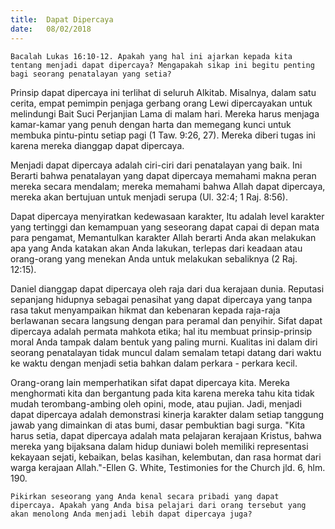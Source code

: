 ```yaml
---
title:  Dapat Dipercaya
date:   08/02/2018
---
```


`Bacalah Lukas 16:10-12. Apakah yang hal ini ajarkan kepada kita tentang menjadi dapat dipercaya? Mengapakah sikap ini begitu penting bagi seorang penatalayan yang setia?`

Prinsip dapat dipercaya ini terlihat di seluruh Alkitab. Misalnya, dalam satu cerita, empat pemimpin penjaga gerbang orang Lewi dipercayakan untuk melindungi Bait Suci Perjanjian Lama di malam hari. Mereka harus menjaga kamar-kamar yang penuh dengan harta dan memegang kunci untuk membuka pintu-pintu setiap pagi (1 Taw. 9:26, 27). Mereka diberi tugas ini karena mereka dianggap dapat dipercaya.

Menjadi dapat dipercaya adalah ciri-ciri dari penatalayan yang baik. Ini Berarti bahwa penatalayan yang dapat dipercaya memahami makna peran mereka secara mendalam; mereka memahami bahwa Allah dapat dipercaya, mereka akan bertujuan untuk menjadi serupa (Ul. 32:4; 1 Raj. 8:56).

Dapat dipercaya menyiratkan kedewasaan karakter, Itu adalah level karakter yang tertinggi dan kemampuan yang seseorang dapat capai di depan mata para pengamat, Memantulkan karakter Allah berarti Anda akan melakukan apa yang Anda katakan akan Anda lakukan, terlepas dari keadaan atau orang-orang yang menekan Anda untuk melakukan sebaliknya (2 Raj. 12:15).

Daniel dianggap dapat dipercaya oleh raja dari dua kerajaan dunia. Reputasi sepanjang hidupnya sebagai penasihat yang dapat dipercaya yang tanpa rasa takut menyampaikan hikmat dan kebenaran kepada raja-raja berlawanan secara langsung dengan para peramal dan penyihir. Sifat dapat dipercaya adalah permata mahkota etika; hal itu membuat prinsip-prinsip moral Anda tampak dalam bentuk yang paling murni. Kualitas ini dalam diri seorang penatalayan tidak muncul dalam semalam tetapi datang dari waktu ke waktu dengan menjadi setia bahkan dalam perkara - perkara kecil.

Orang-orang lain memperhatikan sifat dapat dipercaya kita. Mereka menghormati kita dan bergantung pada kita karena mereka tahu kita tidak mudah terombang-ambing oleh opini, mode, atau pujian. Jadi, menjadi dapat dipercaya adalah demonstrasi kinerja karakter dalam setiap tanggung jawab yang dimainkan di atas bumi, dasar pembuktian bagi surga. "Kita harus setia, dapat dipercaya adalah mata pelajaran kerajaan Kristus, bahwa mereka yang bijaksana dalam hidup duniawi boleh memiliki representasi kekayaan sejati, kebaikan, belas kasihan, kelembutan, dan rasa hormat dari warga kerajaan Allah."-Ellen G. White, Testimonies for the Church jld. 6, hlm. 190.

`Pikirkan seseorang yang Anda kenal secara pribadi yang dapat dipercaya. Apakah yang Anda bisa pelajari dari orang tersebut yang akan menolong Anda menjadi lebih dapat dipercaya juga?`